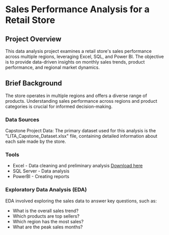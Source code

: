 # Sales Performance Analysis for a Retail Store

## Project Overview
This data analysis project examines a retail store's sales performance across multiple regions, leveraging Excel, SQL, and Power BI. The objective is to provide data-driven insights on monthly sales trends, product performance, and regional market dynamics.

## Brief Background
The store operates in multiple regions and offers a diverse range of products. Understanding sales performance across regions and product categories is crucial for informed decision-making.

### Data Sources
Capstone Project Data: The primary dataset used for this analysis is the "LITA_Capstone_Dataset.xlsx" file, containing detailed information about each sale made by the store.

### Tools
- Excel - Data cleaning and preliminary analysis [Download here](https://microsoft.com)
- SQL Server - Data analysis
- PowerBI - Creating reports

### Exploratory Data Analysis (EDA)
EDA involved exploring the sales data to answer key questions, such as:

- What is the overall sales trend?
- Which products are top sellers?
- Which region has the most sales?
- What are the peak sales months?
